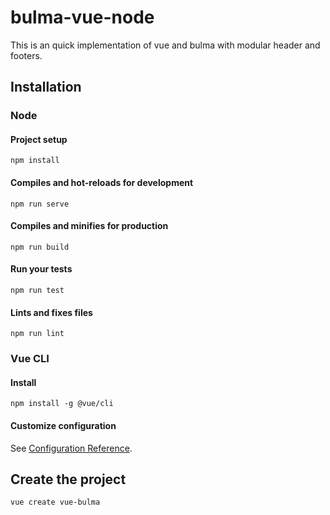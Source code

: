 # bulma-vue-node

This is an quick implementation of vue and bulma with modular header and footers.

## Installation

### Node
#### Project setup
```
npm install
```

#### Compiles and hot-reloads for development
```
npm run serve
```

#### Compiles and minifies for production
```
npm run build
```

#### Run your tests
```
npm run test
```

#### Lints and fixes files
```
npm run lint
```


### Vue CLI
#### Install
```
npm install -g @vue/cli
```

#### Customize configuration
See [Configuration Reference](https://cli.vuejs.org/config/).


## Create the project

```
vue create vue-bulma
```

